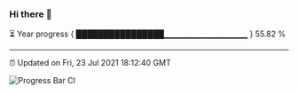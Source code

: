### Hi there 👋

⏳ Year progress { ████████████████▁▁▁▁▁▁▁▁▁▁▁▁▁▁ } 55.82 %

---

⏰ Updated on Fri, 23 Jul 2021 18:12:40 GMT

![Progress Bar CI](https://github.com/liununu/liununu/workflows/Progress%20Bar%20CI/badge.svg)
